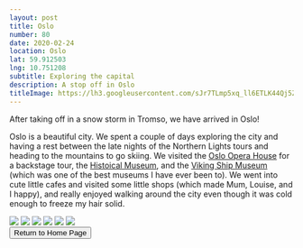 ```yaml
---
layout: post
title: Oslo
number: 80
date: 2020-02-24
location: Oslo
lat: 59.912503
lng: 10.751208
subtitle: Exploring the capital
description: A stop off in Oslo
titleImage: https://lh3.googleusercontent.com/sJr7TLmp5xq_ll6ETLK44Qj5ZxmG05nhw4LCsSUqrkaLblj8qtdGrejtBjlDun9OBV2u_GP6ZV0sMv7NnHl5K_F-5IQmYr_1csGRdcYcYxO9HOGNKS6gyRtLKzCWXD1AMvv1vAIsioQ=w2400
---
```


After taking off in a snow storm in Tromso, we have arrived in Oslo! 

Oslo is a beautiful city. We spent a couple of days exploring the city and having a rest between the late nights of the Northern Lights tours and heading to the mountains to go skiing. 
We visited the <a target="_blank" href="https://operaen.no/">Oslo Opera House</a> for a backstage tour, the <a target="_blank" href="https://www.khm.uio.no/besok-oss/historisk-museum/">Histoical Museum</a>, and the <a target="_blank" href="https://www.khm.uio.no/besok-oss/vikingskipshuset/">Viking Ship Museum</a> (which was one of the best museums I have ever been to). We went into cute little cafes and visited some little shops (which made Mum, Louise, and I happy), and really enjoyed walking around the city even though it was cold enough to freeze my hair solid. 

<img src="https://lh3.googleusercontent.com/RDhJiwsuQlflm2cg-3S74OsnL_wdmxLtrwm1etiaVVqDyCNm7SMlEnVN-VLfIyEIQlTzY4Lfdu4jzWAKYacobAWkIQ8E_CVLQLIz22XFeGtHqk6G-j835Pm4ilXIxx0UwUNc0VvdiYg=w2400" class="image1">
<img src="https://lh3.googleusercontent.com/hNasAsjGrXa1d2iRc5LuioM8K-Yk0v_e0T_fhJWELuj6aRsO5mEISsr7gURQORdbktI7dSr-ce47r7KfWsB_wvoCDvzGwz3zjPL8de7wVN8rodskntJcokEgfJKDnx4XpoWBwC--VbM=w2400" class="image1">
<img src="https://lh3.googleusercontent.com/CZFL07wnh8_KS83rFGFw380FTBEpSdayDTVEBKf00l-b_DnoU78SZ_QSaC3YsgJarLEB9fMk1EPtIqwyxCpgiR4t8br8XIg6mLuLX1c1dR8sjumUwBhnCebR06r3OK4Lb6OjUM0yzL0=w2400" class="image1">
<img src="https://lh3.googleusercontent.com/P9wrXiPKtpzcmgiH_gGjyUdFIBN0Elzc4PjPo4ZbWrg5SJa6HsututJ3K9caRnI050Wb4n0TiVUCbetLXkP4n7HvY13FHF08aWYyS-BnAedI7-EsVvpaw_C8LFrttMiW_XSFR2fZs58=w2400" class="image1">
<img src="https://lh3.googleusercontent.com/cLAXRgMJUy6CYUzC7edS0DHg739Y5Z7ODjlRFBDuObY3vxeVzt0QWvnjlm0dvXyyiyX_ufNtC-LpRZjRgw9zuxdp22No_GamzVDzl54qfNYNP0p5ed1m9Jac6ifWv5kzqAabt_H6sio=w2400" class="image1">
<img src="https://lh3.googleusercontent.com/3BRp2stSsbX9_QIkbvGR9wzBWPg878nV3694QX4u8FX3DYyGEud0-KlxfsTQwrpom4aY4HQKwq9AjBl_rMtGFUjnsnEDEzAv1i6jWxkyFlreko_Gmj5QnwRDs7rNYesEQ2Nl5enIrDg=w2400" class="image1">

<div class="wrapper">
  <input type="button" class="button" value="Return to Home Page" onclick="self.close()">
</div>
